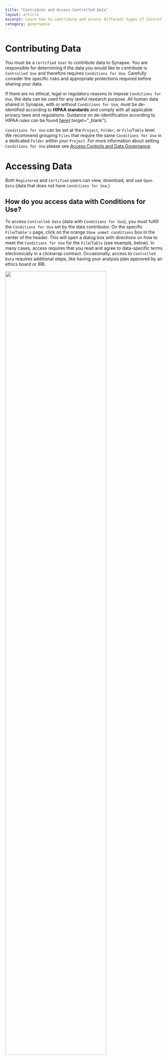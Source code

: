 ```yaml
---
title: "Contribute and Access Controlled Data"
layout: article
excerpt: Learn how to contribute and access different types of Controlled Data.
category: governance
---
```


<a name="contributing-data"></a>

# Contributing Data
You must be a `Certified User` to contribute data to Synapse. You are responsible for determining if the data you would like to contribute is `Controlled Use` and therefore requires `Conditions for Use`. Carefully consider the specific risks and appropriate protections required before sharing your data. 

If there are no ethical, legal or regulatory reasons to impose `Conditions for Use`, the data can be used for any lawful research purpose. All human data shared in Synapse, with or without `Conditions for Use`, must be de-identified according to **HIPAA standards** and comply with all applicable privacy laws and regulations. Guidance on de-identification according to HIPAA rules can be found [here](http://www.hhs.gov/ocr/privacy){:target="_blank"}. 

`Conditions for Use` can be set at the `Project`, `Folder`, or `File`/`Table` level. We recommend grouping `Files` that require the same `Conditions for Use` in a dedicated `Folder` within your `Project`. For more information about setting `Conditions for Use` please see [Access Controls and Data Governance](/articles/access_controls.html).

<a name="accessing-data"></a>

# Accessing Data

Both `Registered` and `Certified` users can view, download, and use `Open Data` (data that does not have `Conditions for Use`.)

<a name="access-data-with-conditions-for-use"></a>

## How do you access data with Conditions for Use? 

To access `Controlled Data` (data with `Conditions for Use`), you must fulfill the `Conditions for Use` set by the data contributor. On the specific `File`/`Table's` page, click on the orange `Show unmet conditions` box in the center of the header. This will open a dialog box with directions on how to meet the `Conditions for Use` for the `File`/`Table` (see example, below). In many cases, access requires that you read and agree to data-specific terms electronically in a clickwrap contract. Occasionally, access to `Controlled Data` requires additional steps, like having your analysis plan approved by an ethics board or IRB. 

<img style="width: 80%;" src="/assets/images/accessing_data.png">

{% include warning.html content="Controlled Data may not be redistributed." %}
Each Synapse user wishing to access `Controlled Data` must individually agree to the `Conditions for Use` to access that data.

## Accessing Bridge Data

Synapse houses Bridge data, data collected through research apps. This data has been donated by thousands of volunteers 
from around the world. Bridge data is only accessible to Users with a `Validated Profile`. To learn more see [Synapse User Credentials](/articles/accounts_certified_users_and_profile_validation.html#validated-profile). 

{% include warning.html content="Bridge data may not be redistributed." %}
Each Synapse user wishing to access Bridge data must individually agree to the `Conditions for Use`.

<a name="flagging-inappropriate-data-use"></a>

## Flagging Inappropriate Data Use
Any human data shared in Synapse, with or without `Conditions for Use`, must be de-identified according to HIPAA Standards and 
all applicable privacy laws and regulations [see [Contributing Data](#contributing-data), above]. **If you believe data made available in Synapse has been posted with inappropriate `Conditions for Use` contact the ACT at <mailto:act@sagebase.org> or click on the `Report Issue` flag (found at the center of the header). This will trigger an email to the ACT who will contact you for more details.**

